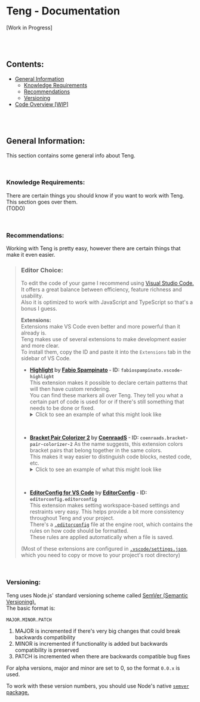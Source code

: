 # Teng - Documentation
[Work in Progress]

<br><br>

## Contents:
- [General Information](#general-information)
    - [Knowledge Requirements](#knowledge-requirements)
    - [Recommendations](#recommendations)
    - [Versioning](#versioning)
- [Code Overview [WIP]](./code-overview.md#readme)

<br><br>

## General Information:
This section contains some general info about Teng.

<br>

### Knowledge Requirements:
There are certain things you should know if you want to work with Teng. This section goes over them.  
(TODO)

<br>

### Recommendations:
Working with Teng is pretty easy, however there are certain things that make it even easier.  
> ### Editor Choice:
> To edit the code of your game I recommend using [Visual Studio Code.](https://aka.ms/vscode)  
> It offers a great balance between efficiency, feature richness and usability.  
> Also it is optimized to work with JavaScript and TypeScript so that's a bonus I guess.  
>   
> **Extensions:**  
> Extensions make VS Code even better and more powerful than it already is.  
> Teng makes use of several extensions to make development easier and more clear.  
> To install them, copy the ID and paste it into the `Extensions` tab in the sidebar of VS Code.  
> 
> - **[Highlight](https://marketplace.visualstudio.com/items?itemName=fabiospampinato.vscode-highlight) by [Fabio Spampinato](https://github.com/fabiospampinato) - ID: `fabiospampinato.vscode-highlight`**  
>     This extension makes it possible to declare certain patterns that will then have custom rendering.  
>     You can find these markers all over Teng. They tell you what a certain part of code is used for or if there's still something that needs to be done or fixed.  
>     <details><summary>Click to see an example of what this might look like</summary>
>     <img src="./img/examples/highlighted_code.png" alt="example" style="border-radius: 10px;">
>     </details>
> 
> <br>
> 
> - **[Bracket Pair Colorizer 2](https://marketplace.visualstudio.com/items?itemName=coenraads.bracket-pair-colorizer-2) by [CoenraadS](https://github.com/CoenraadS) - ID: `coenraads.bracket-pair-colorizer-2`**
>     As the name suggests, this extension colors bracket pairs that belong together in the same colors.  
>     This makes it way easier to distinguish code blocks, nested code, etc.  
>     <details><summary>Click to see an example of what this might look like</summary>
>     <img src="./img/examples/nested_code.png" alt="example" style="border-radius: 10px;">
>     </details>
> 
> <br>
> 
> - **[EditorConfig for VS Code](https://marketplace.visualstudio.com/items?itemName=editorconfig.editorconfig) by [EditorConfig](https://github.com/EditorConfig) - ID: `editorconfig.editorconfig`**  
>     This extension makes setting workspace-based settings and restraints very easy. This helps provide a bit more consistency throughout Teng and your project.  
>     There's a [`.editorconfig`](../.editorconfig) file at the engine root, which contains the rules on how code should be formatted.  
>     These rules are applied automatically when a file is saved.
> 
> (Most of these extensions are configured in [`.vscode/settings.json`](../.vscode/settings.json), which you need to copy or move to your project's root directory)

<!-- TEMPLATE:

> <br>
> 
> - **[Name](https://marketplace.visualstudio.com/items?itemName=ID_HERE) by [Author](https://github.com/AUTHOR_HERE) - ID: `ID_HERE`**
>     description_here
> 
-->

<br>

### Versioning:
Teng uses Node.js' standard versioning scheme called [SemVer (Semantic Versioning).](https://semver.org/)  
The basic format is:
```
MAJOR.MINOR.PATCH
```

1. MAJOR is incremented if there's very big changes that could break backwards compatibility
2. MINOR is incremented if functionality is added but backwards compatibility is preserved
3. PATCH is incremented when there are backwards compatible bug fixes

For alpha versions, major and minor are set to 0, so the format `0.0.x` is used.  
  
To work with these version numbers, you should use Node's native [`semver` package.](https://www.npmjs.com/package/semver)  
